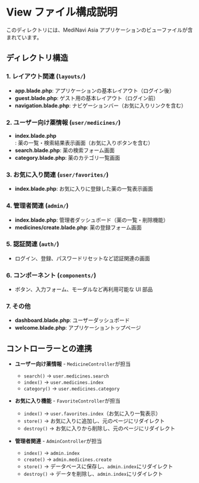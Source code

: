 # View ファイル構成説明

このディレクトリには、MediNavi Asia アプリケーションのビューファイルが含まれています。

## ディレクトリ構造

### 1. レイアウト関連 (`layouts/`)

-   **app.blade.php**: アプリケーションの基本レイアウト（ログイン後）
-   **guest.blade.php**: ゲスト用の基本レイアウト（ログイン前）
-   **navigation.blade.php**: ナビゲーションバー（お気に入りリンクを含む）

### 2. ユーザー向け薬情報 (`user/medicines/`)

-   **index.blade.php**: 薬の一覧・検索結果表示画面（お気に入りボタンを含む）
-   **search.blade.php**: 薬の検索フォーム画面
-   **category.blade.php**: 薬のカテゴリ一覧画面

### 3. お気に入り関連 (`user/favorites/`)

-   **index.blade.php**: お気に入りに登録した薬の一覧表示画面

### 4. 管理者関連 (`admin/`)

-   **index.blade.php**: 管理者ダッシュボード（薬の一覧・削除機能）
-   **medicines/create.blade.php**: 薬の登録フォーム画面

### 5. 認証関連 (`auth/`)

-   ログイン、登録、パスワードリセットなど認証関連の画面

### 6. コンポーネント (`components/`)

-   ボタン、入力フォーム、モーダルなど再利用可能な UI 部品

### 7. その他

-   **dashboard.blade.php**: ユーザーダッシュボード
-   **welcome.blade.php**: アプリケーショントップページ

## コントローラーとの連携

-   **ユーザー向け薬情報** - `MedicineController`が担当

    -   `search()` → `user.medicines.search`
    -   `index()` → `user.medicines.index`
    -   `category()` → `user.medicines.category`

-   **お気に入り機能** - `FavoriteController`が担当

    -   `index()` → `user.favorites.index`（お気に入り一覧表示）
    -   `store()` → お気に入りに追加し、元のページにリダイレクト
    -   `destroy()` → お気に入りから削除し、元のページにリダイレクト

-   **管理者関連** - `AdminController`が担当
    -   `index()` → `admin.index`
    -   `create()` → `admin.medicines.create`
    -   `store()` → データベースに保存し、`admin.index`にリダイレクト
    -   `destroy()` → データを削除し、`admin.index`にリダイレクト
